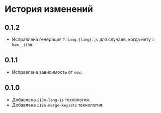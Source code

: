 История изменений
=================

0.1.2
-----
 * Исправлена генерация `?.lang.{lang}.js` для случаев, когда нету `i-bem__i18n`.

0.1.1
-----
 * Исправлена зависимость от `vow`.

0.1.0
-----
 * Добавлена `i18n-lang-js` технология.
 * Добавлена `i18n-merge-keysets` технология.
